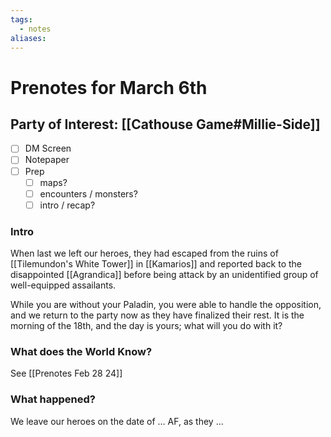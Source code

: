 ```yaml
---
tags:
  - notes
aliases:
---
```


# Prenotes for March 6th
## Party of Interest: [[Cathouse Game#Millie-Side]]
- [ ] DM Screen
- [ ] Notepaper
- [ ] Prep
	- [ ] maps?
	- [ ] encounters / monsters?
	- [ ] intro / recap?

### Intro
When last we left our heroes, they had escaped from the ruins of [[Tilemundon's White Tower]] in [[Kamarios]] and reported back to the disappointed [[Agrandica]] before being attack by an unidentified group of well-equipped assailants. 

While you are without your Paladin, you were able to handle the opposition, and we return to the party now as they have finalized their rest. It is the morning of the 18th, and the day is yours; what will you do with it?

### What does the World Know?

See [[Prenotes Feb 28 24]]

### What happened?


We leave our heroes on the date of ... AF, as they ...